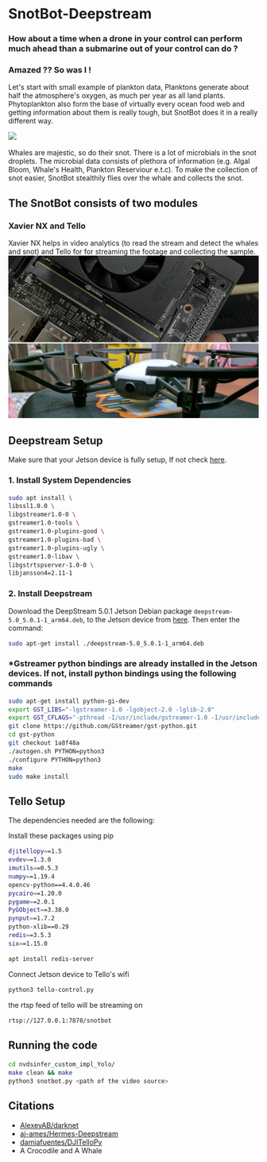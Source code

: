 # SnotBot-Deepstream
### How about a time when a drone in your control can perform much ahead than a submarine out of your control can do ?
### Amazed ?? So was I ! 
Let's start with small example of plankton data, Planktons generate about half the atmosphere's oxygen, as much per year as all land plants. Phytoplankton also form the base of virtually every ocean food web and getting information about them is really tough, but SnotBot does it in a really different way.


![](sources/whale-gif.gif)


Whales are majestic, so do their snot. There is a lot of microbials in the snot droplets. The microbial data consists of plethora of information (e.g. Algal Bloom, Whale's Health, Plankton Reserviour e.t.c). 
To make the collection of snot easier, SnotBot stealthily flies over the whale and collects the snot.

## The SnotBot consists of two modules
### Xavier NX and Tello 
Xavier NX helps in video analytics (to read the stream and detect the whales and snot) and Tello for for streaming the footage and collecting the sample.
![](sources/whaletello.jpg)




## Deepstream Setup

Make sure that your Jetson device is fully setup, If not check [here](https://docs.nvidia.com/jetson/jetpack/install-jetpack/index.html).

### 1. Install System Dependencies

```bash
sudo apt install \
libssl1.0.0 \
libgstreamer1.0-0 \
gstreamer1.0-tools \
gstreamer1.0-plugins-good \
gstreamer1.0-plugins-bad \
gstreamer1.0-plugins-ugly \
gstreamer1.0-libav \
libgstrtspserver-1.0-0 \
libjansson4=2.11-1
```

### 2. Install Deepstream

Download the DeepStream 5.0.1 Jetson Debian package `deepstream-5.0_5.0.1-1_arm64.deb`, to the Jetson device from [here](https://developer.nvidia.com/assets/Deepstream/5.0/ga/secure/deepstream_sdk_5.0.1_amd64.deb). Then enter the command:

```bash
sudo apt-get install ./deepstream-5.0_5.0.1-1_arm64.deb
```
### *Gstreamer python bindings are already installed in the Jetson devices. If not, install python bindings using the following commands
```bash
sudo apt-get install python-gi-dev
export GST_LIBS="-lgstreamer-1.0 -lgobject-2.0 -lglib-2.0"
export GST_CFLAGS="-pthread -I/usr/include/gstreamer-1.0 -I/usr/include/glib-2.0 -I/usr/lib/x86_64-linux-gnu/glib-2.0/include"
git clone https://github.com/GStreamer/gst-python.git
cd gst-python
git checkout 1a8f48a
./autogen.sh PYTHON=python3
./configure PYTHON=python3
make
sudo make install
```


## Tello Setup 
The dependencies needed are the following:

Install these packages using pip
```sh
djitellopy==1.5
evdev==1.3.0
imutils==0.5.3
numpy==1.19.4
opencv-python==4.4.0.46
pycairo==1.20.0
pygame==2.0.1
PyGObject==3.38.0
pynput==1.7.2
python-xlib==0.29
redis==3.5.3
six==1.15.0
```
```sh
apt install redis-server
```
Connect Jetson device to Tello's wifi

```sh
python3 tello-control.py
```
the rtsp feed of tello will be streaming on

```sh
rtsp://127.0.0.1:7878/snotbot
```

## Running the code 

```sh
cd nvdsinfer_custom_impl_Yolo/
make clean && make
python3 snotbot.py <path of the video source>
```
## Citations

* [AlexeyAB/darknet](https://github.com/AlexeyAB/darknet)
* [aj-ames/Hermes-Deepstream](https://github.com/aj-ames/Hermes-Deepstream)
* [damiafuentes/DJITelloPy](https://github.com/damiafuentes/DJITelloPy)
* A Crocodile and A Whale
